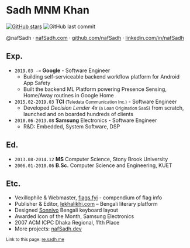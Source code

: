 Sadh MNM Khan
=============
[![GitHub stars](https://img.shields.io/github/stars/nafSadh/resume.svg?style=social&label=Stars)](https://github.com/nafSadh/resume)
![GitHub last commit](https://img.shields.io/github/last-commit/nafsadh/resume.svg)

@nafSadh · 
[nafSadh.com](https://nafSadh.com) · 
[github.com/nafSadh](https://github.com/nafSadh) · 
[linkedin.com/in/nafSadh](https://linkedin.com/in/nafSadh)


## Exp.
- `2019.03 ->` **Google** - Software Engineer
  - Building self-serviceable backend workflow platform for Android App Safety
  - Built the backend ML Platform powering Presence Sensing, Home/Away routines in Google Home 
- `2015.02-2019.03` **TCI** <small>(Teledata Communication Inc.)</small> - Software Engineer 
  -	Developed _Decision Lender 4x_ <small>(a Loan Origination SaaS)</small> from scratch, launched and on boarded hundreds of clients 
- `2010.06-2013.08` **Samsung** Electronics - Software Engineer
  -	R&D: Embedded, System Software, DSP

## Ed.
- `2013.08-2014.12` **MS** Computer Science, Stony Brook University
- `2006.01-2010.06` **B.Sc.** Computer Science and Engineering, KUET

## Etc.
-	Vexillophile & Webmaster, [flags.fyi](https://flags.fyi) - compendium of flag info
-	Publisher & Editor, [lekhalikhi.com](http://lekhalikhi.com) – Bengali literary platform
-	Designed [Sonnivo](https://sonnivo.nafsadh.com/) Bengali keyboard layout
-	Awarded Icon of the Month, Samsung Electronics
-	2007 ACM ICPC Dhaka Regional, 11th Place
- More projects: [nafSadh.dev](https://nafSadh.dev)

<small>Link to this page: [re.sadh.me](http://re.sadh.me)</small>
